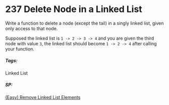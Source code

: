 # 237 Delete Node in a Linked List

Write a function to delete a node (except the tail) in a singly linked list, given only access to that node.

Supposed the linked list is `1 -> 2 -> 3 -> 4` and you are given the third node with value `3`, the linked list should become `1 -> 2 -> 4` after calling your function.

##### Tags:

Linked List

##### SP:

[(Easy) Remove Linked List Elements](https://leetcode.com/problems/remove-linked-list-elements/)

